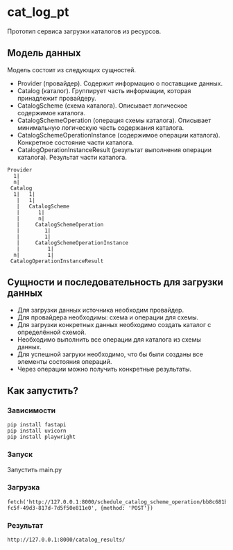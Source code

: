 # cat_log_pt

Прототип сервиса загрузки каталогов из ресурсов.

## Модель данных
Модель состоит из следующих сущностей.

* Provider (провайдер). Содержит информацию о поставщике данных.
* Catalog (каталог). Группирует часть информации, которая принадлежит провайдеру.
* CatalogScheme (схема каталога). Описывает логическое содержимое каталога.
* CatalogSchemeOperation (операция схемы каталога). Описывает минимальную логическую часть содержания каталога.
* CatalogSchemeOperationInstance (содержимое операции каталога). Конкретное состояние части каталога.
* CatalogOperationInstanceResult (результат выполнения операции каталога). Результат части каталога.


```
Provider
  1|
  n|
 Catalog
  1|   1|
   |   1|
   |   CatalogScheme
   |      1|
   |      n|
   |     CatalogSchemeOperation
   |        1|
   |        1|
   |     CatalogSchemeOperationInstance    
   |         1|
  n|         1|
 CatalogOperationInstanceResult
```

## Сущности и последовательность для загрузки данных

* Для загрузки данных источника необходим провайдер.
* Для провайдера необходимы: схема и операции для схемы.
* Для загрузки конкретных данных необходимо создать каталог с определённой схемой.
* Необходимо выполнить все операции для каталога из схемы данных.
* Для успешной загруки необходимо, что бы были созданы все элементы состояния операций.
* Через операции можно получить конкретные результаты.

## Как запустить?

### Зависимости
```
pip install fastapi
pip install uvicorn
pip install playwright
```
### Запуск
Запустить main.py

### Загрузка
```
fetch('http://127.0.0.1:8000/schedule_catalog_scheme_operation/bb8c681b-fc5f-49d3-817d-7d5f50e811e0', {method: 'POST'})
```
### Результат
```
http://127.0.0.1:8000/catalog_results/
```
